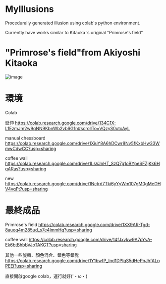 # Mylllusions
Procedurally generated illusion using colab's python environment.

Currently have works similar to Kitaoka ’s original "Primrose's field"
# "Primrose's field"from Akiyoshi Kitaoka

![image](https://github.com/user-attachments/assets/24c70657-9623-4dec-b8ed-830d44f9dab3)

# 環境
Colab

延伸
https://colab.research.google.com/drive/134C1X-L1EzmJm2w9qNN9KbnWb2vb6G1n#scrollTo=VQzyS0utxAyL

manual chessboard
https://colab.research.google.com/drive/1XiuY8A6hDCwr8Nv5fKxbHw33WmwCdwCC?usp=sharing

coffee wall
https://colab.research.google.com/drive/1LsVJnHT_SzQ7g1oBYpeSFZjKk6HqARas?usp=sharing

new
https://colab.research.google.com/drive/1Nctrd7Tki6yYyWm107gM0gMeOHV4vqFt?usp=sharing

# 最終成品
Primrose's field
https://colab.research.google.com/drive/1XX9AR-Tgd-8aueq4m285ud_s7e4lmmHq?usp=sharing

coffee wall
https://colab.research.google.com/drive/14fJxykw9A7pYvA-Ek6btBhbbVJoTAKGT?usp=sharing

其他一些旋轉、顏色混合、錯色等錯覺
https://colab.research.google.com/drive/1Y1bwfP_Ind1DPlqS5dHePnJhfALpPEEi?usp=sharing

直接開啟google colab，運行就好('・ω・)
